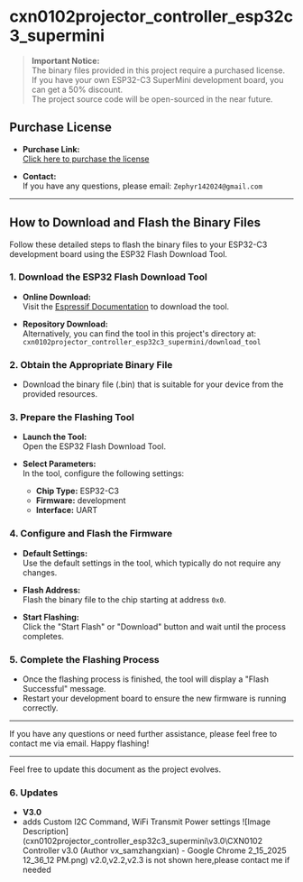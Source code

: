 # cxn0102projector_controller_esp32c3_supermini

> **Important Notice:**  
> The binary files provided in this project require a purchased license.  
> If you have your own ESP32-C3 SuperMini development board, you can get a 50% discount.  
> The project source code will be open-sourced in the near future.

## Purchase License

- **Purchase Link:**  
  [Click here to purchase the license](https://m.tb.cn/h.TJZHCVa?tk=7TBWeStUB3q)
  
- **Contact:**  
  If you have any questions, please email: `Zephyr142024@gmail.com`

---

## How to Download and Flash the Binary Files

Follow these detailed steps to flash the binary files to your ESP32-C3 development board using the ESP32 Flash Download Tool.

### 1. Download the ESP32 Flash Download Tool

- **Online Download:**  
  Visit the [Espressif Documentation](https://docs.espressif.com/projects/esp-test-tools/en/latest/esp32/production_stage/tools/flash_download_tool.html) to download the tool.

- **Repository Download:**  
  Alternatively, you can find the tool in this project's directory at:  
  `cxn0102projector_controller_esp32c3_supermini/download_tool`

### 2. Obtain the Appropriate Binary File

- Download the binary file (.bin) that is suitable for your device from the provided resources.

### 3. Prepare the Flashing Tool

- **Launch the Tool:**  
  Open the ESP32 Flash Download Tool.

- **Select Parameters:**  
  In the tool, configure the following settings:
  - **Chip Type:** ESP32-C3
  - **Firmware:** development
  - **Interface:** UART

### 4. Configure and Flash the Firmware

- **Default Settings:**  
  Use the default settings in the tool, which typically do not require any changes.

- **Flash Address:**  
  Flash the binary file to the chip starting at address `0x0`.

- **Start Flashing:**  
  Click the "Start Flash" or "Download" button and wait until the process completes.

### 5. Complete the Flashing Process

- Once the flashing process is finished, the tool will display a "Flash Successful" message.
- Restart your development board to ensure the new firmware is running correctly.

---

If you have any questions or need further assistance, please feel free to contact me via email. Happy flashing!

---

Feel free to update this document as the project evolves.

### 6. Updates
- **V3.0**
- adds Custom I2C Command, WiFi Transmit Power settings
![Image Description](cxn0102projector_controller_esp32c3_supermini\v3.0\CXN0102 Controller v3.0 (Author vx_samzhangxian) - Google Chrome 2_15_2025 12_36_12 PM.png)
v2.0,v2.2,v2.3 is not shown here,please contact me if needed
